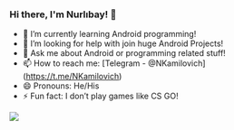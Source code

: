 ### Hi there, I'm Nurlıbay! 👋
- 🌱 I’m currently learning Android programming! 
- 🤔 I’m looking for help with join huge Android Projects!
- 💬 Ask me about Android or programming related stuff!
- 📫 How to reach me: [Telegram - @NKamilovich] (https://t.me/NKamilovich)
- 😄 Pronouns: He/His
- ⚡ Fun fact: I don’t play games like CS GO!

<img src="https://github-readme-stats.vercel.app/api?username=Nurlibay&&show_icons=true&title_color=ffffff&icon_color=bb2acf&text_color=daf7dc&bg_color=151515">

